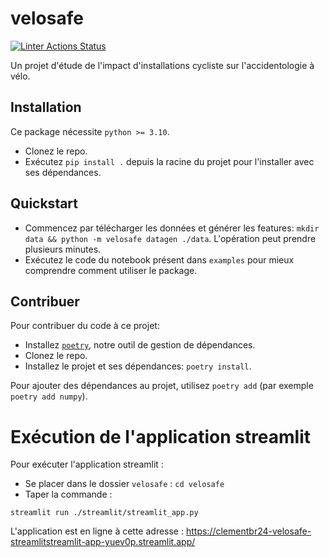 # velosafe
[![Linter Actions Status](https://github.com/sachamuller/velosafe/actions/workflows/lint.yml//badge.svg?branch=main)](https://github.com/sachamuller/velosafe/actions)

Un projet d'étude de l'impact d'installations cycliste sur l'accidentologie à vélo.

## Installation

Ce package nécessite `python >= 3.10`.
* Clonez le repo.
* Exécutez `pip install .` depuis la racine du projet pour l'installer avec ses dépendances.

## Quickstart
* Commencez par télécharger les données et générer les features: `mkdir data && python -m velosafe datagen ./data`. L'opération peut prendre plusieurs minutes.
* Exécutez le code du notebook présent dans `examples` pour mieux comprendre comment utiliser le package.

## Contribuer

Pour contribuer du code à ce projet:

* Installez [`poetry`](https://python-poetry.org/docs/#installation), notre outil de gestion de dépendances.
* Clonez le repo.
* Installez le projet et ses dépendances: `poetry install`.
  
Pour ajouter des dépendances au projet, utilisez `poetry add` (par exemple `poetry add numpy`).

# Exécution de l'application streamlit

Pour exécuter l'application streamlit :
* Se placer dans le dossier `velosafe` :
  ``` cd velosafe ```
* Taper la commande : 
 ```shell
 streamlit run ./streamlit/streamlit_app.py
 ```

L'application est en ligne à cette adresse : https://clementbr24-velosafe-streamlitstreamlit-app-yuev0p.streamlit.app/